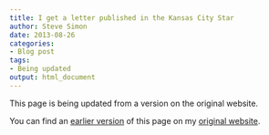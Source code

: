 ```yaml
---
title: I get a letter published in the Kansas City Star
author: Steve Simon
date: 2013-08-26
categories:
- Blog post
tags:
- Being updated
output: html_document
---
```


This page is being updated from a version on the original website.

<!---More--->

You can find an [earlier version](http://www.pmean.com/13/letter.html) of this page on my [original website](http://www.pmean.com/original_site.html).
